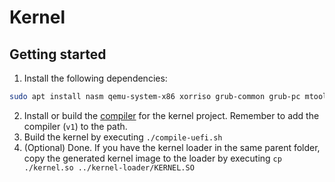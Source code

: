 # Kernel

## Getting started
1. Install the following dependencies:
```bash
sudo apt install nasm qemu-system-x86 xorriso grub-common grub-pc mtools clang lld make
```
2. Install or build the [compiler](https://github.com/lehtojo/vivid-2) for the kernel project. Remember to add the compiler (`v1`) to the path.
3. Build the kernel by executing `./compile-uefi.sh`
4. (Optional) Done. If you have the kernel loader in the same parent folder, copy the generated kernel image to the loader by executing `cp ./kernel.so ../kernel-loader/KERNEL.SO`
